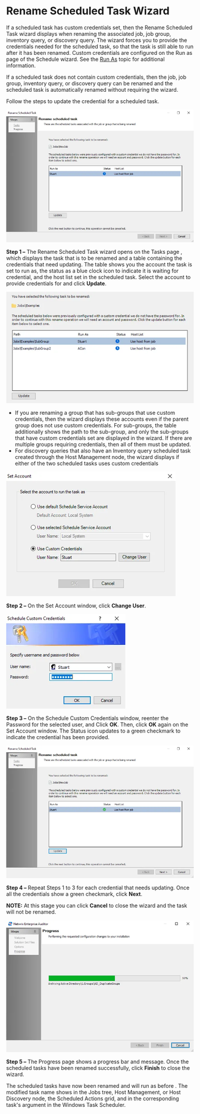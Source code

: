# Rename Scheduled Task Wizard

If a scheduled task has custom credentials set, then the Rename Scheduled Task wizard displays when
renaming the associated job, job group, inventory query, or discovery query. The wizard forces you
to provide the credentials needed for the scheduled task, so that the task is still able to run
after it has been renamed. Custom credentials are configured on the Run as page of the Schedule
wizard. See the [Run As](wizard.md#run-as) topic for additional information.

If a scheduled task does not contain custom credentials, then the job, job group, inventory query,
or discovery query can be renamed and the scheduled task is automatically renamed without requiring
the wizard.

Follow the steps to update the credential for a scheduled task.

![Rename Scheduled Task wizard Tasks page](../../../../static/img/product_docs/accessanalyzer/admin/schedule/tasks.webp)

**Step 1 –** The Rename Scheduled Task wizard opens on the Tasks page , which displays the task that
is to be renamed and a table containing the credentials that need updating. The table shows you the
account the task is set to run as, the status as a blue clock icon to indicate it is waiting for
credential, and the host list set in the scheduled task. Select the account to provide credentials
for and click **Update**.

![Group with multiple sub-group credentials to be updated](../../../../static/img/product_docs/accessanalyzer/admin/schedule/taskssubgroups.webp)

- If you are renaming a group that has sub-groups that use custom credentials, then the wizard
  displays these accounts even if the parent group does not use custom credentials. For sub-groups,
  the table additionally shows the path to the sub-group, and only the sub-groups that have custom
  credentials set are displayed in the wizard. If there are multiple groups requiring credentials,
  then all of them must be updated.
- For discovery queries that also have an Inventory query scheduled task created through the Host
  Management node, the wizard displays if either of the two scheduled tasks uses custom credentials

![Set Account window](../../../../static/img/product_docs/accessanalyzer/admin/schedule/setaccount.webp)

**Step 2 –** On the Set Account window, click **Change User**.

![Schedule Custom Credentials window](../../../../static/img/product_docs/accessanalyzer/admin/schedule/schedulecustomcredentials.webp)

**Step 3 –** On the Schedule Custom Credentials window, reenter the Password for the selected user,
and Click **OK**. Then, click **OK** again on the Set Account window. The Status icon updates to a
green checkmark to indicate the credential has been provided.

![Tasks page after credentials updated](../../../../static/img/product_docs/accessanalyzer/admin/schedule/tasksupdated.webp)

**Step 4 –** Repeat Steps 1 to 3 for each credential that needs updating. Once all the credentials
show a green checkmark, click **Next**.

**NOTE:** At this stage you can click **Cancel** to close the wizard and the task will not be
renamed.

![Rename Scheduled Task wizard Progress page](../../../../static/img/product_docs/accessanalyzer/install/application/upgrade/progress.webp)

**Step 5 –** The Progress page shows a progress bar and message. Once the scheduled tasks have been
renamed successfully, click **Finish** to close the wizard.

The scheduled tasks have now been renamed and will run as before . The modified task name shows in
the Jobs tree, Host Management, or Host Discovery node, the Scheduled Actions grid, and in the
corresponding task's argument in the Windows Task Scheduler.
